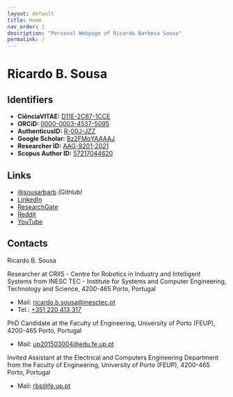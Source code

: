 ```yaml
---
layout: default
title: Home
nav_order: 1
description: "Personal Webpage of Ricardo Barbosa Sousa"
permalink: /
---
```


# Ricardo B. Sousa

## Identifiers

- **CiênciaVITAE:** [D11E-2C67-1CCE](https://www.cienciavitae.pt/D11E-2C67-1CCE)
- **ORCiD:** [0000-0003-4537-5095](https://orcid.org/0000-0003-4537-5095)
- **AuthenticusID:** [R-00J-JZZ](https://www.authenticus.pt/R-00J-JZZ)
- **Google Scholar:** [Bz2FMqYAAAAJ](https://scholar.google.com/citations?user=Bz2FMqYAAAAJ)
- **Researcher ID:** [AAG-9201-2021](https://www.webofscience.com/wos/author/record/AAG-9201-2021)
- **Scopus Author ID:** [57217044620](https://www.scopus.com/authid/detail.uri?authorId=57217044620)

## Links

- [@sousarbarb](https://github.com/sousarbarb) _(GitHub)_
- [LinkedIn](https://www.linkedin.com/in/sousa-ricardob/)
- [ResearchGate](https://www.researchgate.net/profile/Ricardo-Sousa-19)
- [Reddit](https://www.reddit.com/user/sousarbarb97)
- [YouTube](https://www.youtube.com/channel/UCXTR8mMlG0VOC_06PKg5KBQ)

## Contacts

Ricardo B. Sousa

Researcher at
CRIIS - Centre for Robotics in Industry and Intelligent Systems from INESC TEC -
Institute for Systems and Computer Engineering, Technology and Science,
4200-465 Porto, Portugal

- Mail: [ricardo.b.sousa@inesctec.pt](mailto:ricardo.b.sousa@inesctec.pt)
- Tel.: [+351 220 413 317](tel:0351220413317)

PhD Candidate at the
Faculty of Engineering, University of Porto (FEUP),
4200-465 Porto, Portugal

- Mail: [up201503004@edu.fe.up.pt](mailto:up201503004@edu.fe.up.pt)

Invited Assistant at the
Electrical and Computers Engineering Department from the Faculty of Engineering,
University of Porto (FEUP),
4200-465 Porto, Portugal

- Mail: [rbs@fe.up.pt](mailto:rbs@fe.up.pt)

